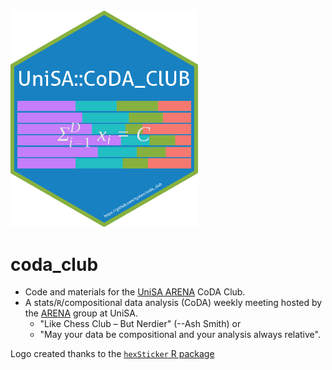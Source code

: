 <img src="coda_club.png" alt="drawing" width="300"/> 

# coda_club

* Code and materials for the [UniSA ARENA](https://www.unisa.edu.au/research/arena/) CoDA Club.
* A stats/`R`/compositional data analysis (CoDA) weekly meeting hosted by the [ARENA](https://www.unisa.edu.au/research/arena/) group at UniSA.
    + "Like Chess Club – But Nerdier" (--Ash Smith) or 
    + "May your data be compositional and your analysis always relative".


Logo created thanks to the [`hexSticker` R package](https://github.com/GuangchuangYu/hexSticker)
